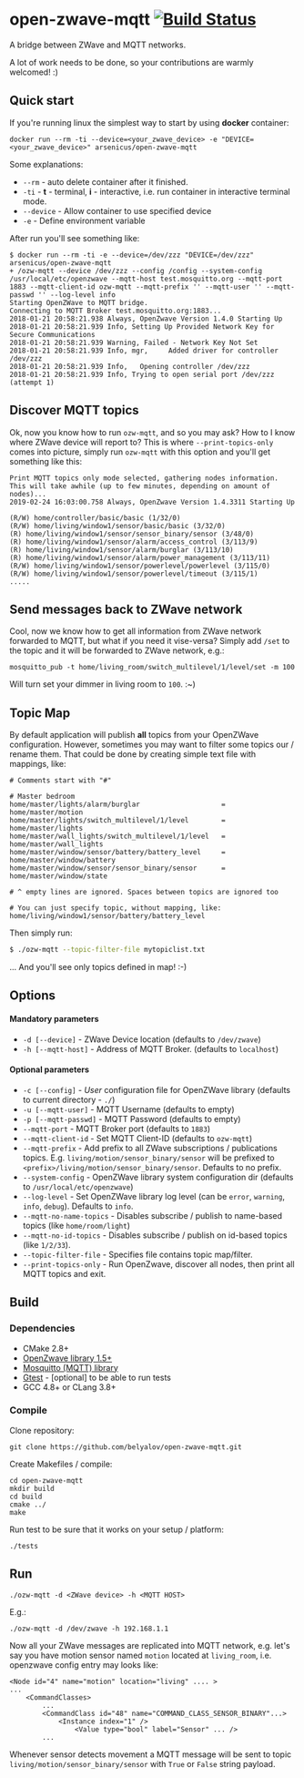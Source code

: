 # open-zwave-mqtt [![Build Status](https://travis-ci.org/belyalov/open-zwave-mqtt.svg?branch=master)](https://travis-ci.org/belyalov/open-zwave-mqtt)
A bridge between ZWave and MQTT networks.

A lot of work needs to be done, so your contributions are warmly welcomed! :)

## Quick start
If you're running linux the simplest way to start by using **docker** container:
```
docker run --rm -ti --device=<your_zwave_device> -e "DEVICE=<your_zwave_device>" arsenicus/open-zwave-mqtt
```

Some explanations:
* `--rm` - auto delete container after it finished.
* `-ti` - **t** - terminal, **i** - interactive, i.e. run container in interactive terminal mode.
* `--device` - Allow container to use specified device
* `-e`  - Define environment variable

After run you'll see something like:
```
$ docker run --rm -ti -e --device=/dev/zzz "DEVICE=/dev/zzz" arsenicus/open-zwave-mqtt
+ /ozw-mqtt --device /dev/zzz --config /config --system-config /usr/local/etc/openzwave --mqtt-host test.mosquitto.org --mqtt-port 1883 --mqtt-client-id ozw-mqtt --mqtt-prefix '' --mqtt-user '' --mqtt-passwd '' --log-level info
Starting OpenZWave to MQTT bridge.
Connecting to MQTT Broker test.mosquitto.org:1883...
2018-01-21 20:58:21.938 Always, OpenZwave Version 1.4.0 Starting Up
2018-01-21 20:58:21.939 Info, Setting Up Provided Network Key for Secure Communications
2018-01-21 20:58:21.939 Warning, Failed - Network Key Not Set
2018-01-21 20:58:21.939 Info, mgr,     Added driver for controller /dev/zzz
2018-01-21 20:58:21.939 Info,   Opening controller /dev/zzz
2018-01-21 20:58:21.939 Info, Trying to open serial port /dev/zzz (attempt 1)
```

## Discover MQTT topics
Ok, now you know how to run `ozw-mqtt`, and so you may ask? How to I know where ZWave device will report to?
This is where `--print-topics-only` comes into picture, simply run `ozw-mqtt` with this option and you'll get something like this:
```
Print MQTT topics only mode selected, gathering nodes information.
This will take awhile (up to few minutes, depending on amount of nodes)...
2019-02-24 16:03:00.758 Always, OpenZwave Version 1.4.3311 Starting Up

(R/W) home/controller/basic/basic (1/32/0)
(R/W) home/living/window1/sensor/basic/basic (3/32/0)
(R) home/living/window1/sensor/sensor_binary/sensor (3/48/0)
(R) home/living/window1/sensor/alarm/access_control (3/113/9)
(R) home/living/window1/sensor/alarm/burglar (3/113/10)
(R) home/living/window1/sensor/alarm/power_management (3/113/11)
(R/W) home/living/window1/sensor/powerlevel/powerlevel (3/115/0)
(R/W) home/living/window1/sensor/powerlevel/timeout (3/115/1)
.....
```

## Send messages back to ZWave network
Cool, now we know how to get all information from ZWave network forwarded to MQTT, but what if you need it vise-versa?
Simply add `/set` to the topic and it will be forwarded to ZWave network, e.g.:
```
mosquitto_pub -t home/living_room/switch_multilevel/1/level/set -m 100
```
Will turn set your dimmer in living room to `100`. :~)

## Topic Map
By default application will publish **all** topics from your OpenZWave configuration. However, sometimes you may want to filter some topics our / rename them.
That could be done by creating simple text file with mappings, like:
```
# Comments start with "#"

# Master bedroom
home/master/lights/alarm/burglar                    = home/master/motion
home/master/lights/switch_multilevel/1/level        = home/master/lights
home/master/wall_lights/switch_multilevel/1/level   = home/master/wall_lights
home/master/window/sensor/battery/battery_level     = home/master/window/battery
home/master/window/sensor/sensor_binary/sensor      = home/master/window/state

# ^ empty lines are ignored. Spaces between topics are ignored too

# You can just specify topic, without mapping, like:
home/living/window1/sensor/battery/battery_level

```
Then simply run:
```bash
$ ./ozw-mqtt --topic-filter-file mytopiclist.txt
```
... And you'll see only topics defined in map! :-)

## Options
#### Mandatory parameters
* `-d [--device]` - ZWave Device location (defaults to `/dev/zwave`)
* `-h [--mqtt-host]` - Address of MQTT Broker. (defaults to `localhost`)

#### Optional parameters
* `-c [--config]` - *User* configuration file for OpenZWave library (defaults to current directory - `./`)
* `-u [--mqtt-user]` - MQTT Username (defaults to empty)
* `-p [--mqtt-passwd]` - MQTT Password (defaults to empty)
* `--mqtt-port` - MQTT Broker port (defaults to `1883`)
* `--mqtt-client-id` - Set MQTT Client-ID (defaults to `ozw-mqtt`)
* `--mqtt-prefix` - Add prefix to all ZWave subscriptions / publications topics. E.g. `living/motion/sensor_binary/sensor` will be prefixed to `<prefix>/living/motion/sensor_binary/sensor`. Defaults to no prefix.
* `--system-config` - OpenZWave library system configuration dir (defaults to `/usr/local/etc/openzwave`)
* `--log-level` - Set OpenZWave library log level (can be `error`, `warning`, `info`, `debug`). Defaults to `info`.
* `--mqtt-no-name-topics` - Disables subscribe / publish to name-based topics (like `home/room/light`)
* `--mqtt-no-id-topics` - Disables subscribe / publish on id-based topics (like `1/2/33`).
* `--topic-filter-file` - Specifies file contains topic map/filter.
* `--print-topics-only` - Run OpenZwave, discover all nodes, then print all MQTT topics and exit.

## Build
### Dependencies
* CMake 2.8+
* [OpenZwave library 1.5+](https://github.com/OpenZWave/open-zwave)
* [Mosquitto (MQTT) library](https://github.com/eclipse/mosquitto)
* [Gtest](https://github.com/google/googletest) - [optional] to be able to run tests
* GCC 4.8+ or CLang 3.8+

### Compile
Clone repository:
```
git clone https://github.com/belyalov/open-zwave-mqtt.git
```

Create Makefiles / compile:
```
cd open-zwave-mqtt
mkdir build
cd build
cmake ../
make
```

Run test to be sure that it works on your setup / platform:
```
./tests
```

## Run
```
./ozw-mqtt -d <ZWave device> -h <MQTT HOST>
```
E.g.:
```
./ozw-mqtt -d /dev/zwave -h 192.168.1.1
```

Now all your ZWave messages are replicated into MQTT network, e.g. let's say you have motion sensor named `motion` located at `living_room`, i.e. openzwave config entry may looks like:
```
<Node id="4" name="motion" location="living" .... >
...
    <CommandClasses>
        ...
        <CommandClass id="48" name="COMMAND_CLASS_SENSOR_BINARY"...>
            <Instance index="1" />
                <Value type="bool" label="Sensor" ... />
        ...
```
Whenever sensor detects movement a MQTT message will be sent to topic `living/motion/sensor_binary/sensor` with `True` or `False` string payload.
